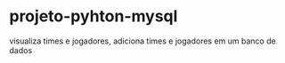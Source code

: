# projeto-pyhton-mysql
visualiza times e jogadores, adiciona times e jogadores em um banco de dados
